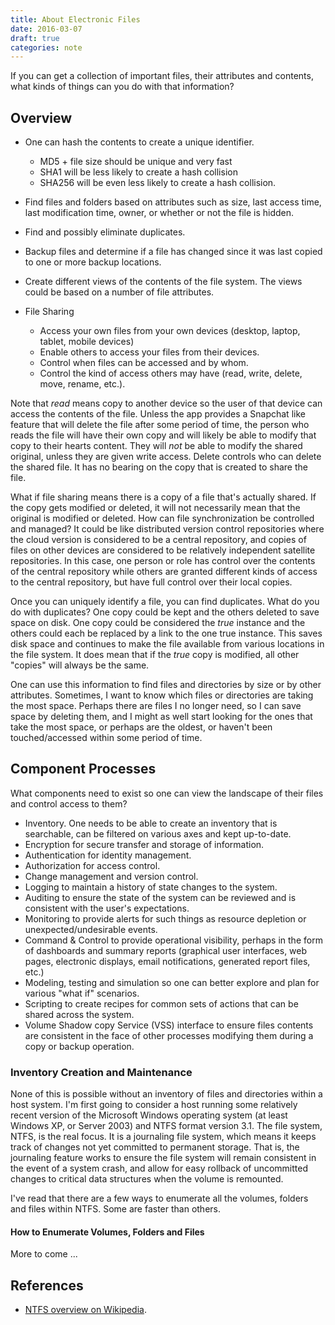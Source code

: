 ```yaml
---
title: About Electronic Files
date: 2016-03-07
draft: true
categories: note
---
```


If you can get a collection of important files, their attributes and contents, what kinds of things can you do with that information?
<!--more-->

## Overview

- One can hash the contents to create a unique identifier.

  - MD5 + file size should be unique and very fast
  - SHA1 will be less likely to create a hash collision
  - SHA256 will be even less likely to create a hash collision.

- Find files and folders based on attributes such as size, last access time, last modification time, owner, or whether or not the file is hidden.
- Find and possibly eliminate duplicates.
- Backup files and determine if a file has changed since it was last copied to one or more backup locations.
- Create different views of the contents of the file system. The views could be based on a number of file attributes.
- File Sharing

  - Access your own files from your own devices (desktop, laptop, tablet, mobile devices)
  - Enable others to access your files from their devices.
  - Control when files can be accessed and by whom.
  - Control the kind of access others may have (read, write, delete, move, rename, etc.).

Note that *read* means copy to another device so the user of that device can access the contents of the file. Unless the app provides a Snapchat like feature that will delete the file after some period of time, the person who reads the file will have their own copy and will likely be able to modify that copy to their hearts content. They will *not* be able to modify the shared original, unless they are given write access. Delete controls who can delete the shared file. It has no bearing on the copy that is created to share the file.

What if file sharing means there is a copy of a file that's actually shared. If the copy gets modified or deleted, it will not necessarily mean that the original is modified or deleted. How can file synchronization be controlled and managed? It could be like distributed version control repositories where the cloud version is considered to be a central repository, and copies of files on other devices are considered to be relatively independent satellite repositories. In this case, one person or role has control over the contents of the central repository while others are granted different kinds of access to the central repository, but have full control over their local copies.

Once you can uniquely identify a file, you can find duplicates. What do you do with duplicates? One copy could be kept and the others deleted to save space on disk. One copy could be considered the *true* instance and the others could each be replaced by a link to the one true instance. This saves disk space and continues to make the file available from various locations in the file system. It does mean that if the *true* copy is modified, all other "copies" will always be the same.

One can use this information to find files and directories by size or by other attributes. Sometimes, I want to know which files or directories are taking the most space. Perhaps there are files I no longer need, so I can save space by deleting them, and I might as well start looking for the ones that take the most space, or perhaps are the oldest, or haven't been touched/accessed within some period of time.

## Component Processes
What components need to exist so one can view the landscape of their files and control access to them?

- Inventory. One needs to be able to create an inventory that is searchable, can be filtered on various axes and kept up-to-date.
- Encryption for secure transfer and storage of information.
- Authentication for identity management.
- Authorization for access control.
- Change management and version control.
- Logging to maintain a history of state changes to the system.
- Auditing to ensure the state of the system can be reviewed and is consistent with the user's expectations.
- Monitoring to provide alerts for such things as resource depletion or unexpected/undesirable events.
- Command & Control to provide operational visibility, perhaps in the form of dashboards and summary reports (graphical user interfaces, web pages, electronic displays, email notifications, generated report files, etc.)
- Modeling, testing and simulation so one can better explore and plan for various "what if" scenarios.
- Scripting to create recipes for common sets of actions that can be shared across the system.
- Volume Shadow copy Service (VSS) interface to ensure files contents are consistent in the face of other processes modifying them during a copy or backup operation.

### Inventory Creation and Maintenance
None of this is possible without an inventory of files and directories within a host system. I'm first going to consider a host running some relatively recent version of the Microsoft Windows operating system (at least Windows XP, or Server 2003) and NTFS format version 3.1. The file system, NTFS, is the real focus. It is a journaling file system, which means it keeps track of changes not yet committed to permanent storage. That is, the journaling feature works to ensure the file system will remain consistent in the event of a system crash, and allow for easy rollback of uncommitted changes to critical data structures when the volume is remounted.

I've read that there are a few ways to enumerate all the volumes, folders and files within NTFS. Some are faster than others.

#### How to Enumerate Volumes, Folders and Files
More to come ...

## References
- [NTFS overview on Wikipedia](https://en.wikipedia.org/wiki/NTFS).
